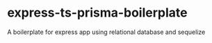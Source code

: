 # express-ts-prisma-boilerplate
A boilerplate for express app using relational database and sequelize
